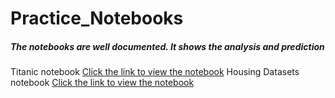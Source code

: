 # Practice_Notebooks
<h5> The notebooks are well documented. It shows the analysis and prediction</h5>

Titanic notebook <a href="https://github.com/mayanku/practice_notebooks/blob/master/Titanic.ipynb">Click the link to view the notebook</a>
Housing Datasets notebook <a href="https://github.com/mayanku/practice_notebooks/blob/master/Housing2.ipynb">Click the link to view the notebook</a>
